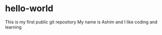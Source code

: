 # hello-world
This is my first public git repository
My name is Ashim and I like coding and learning
